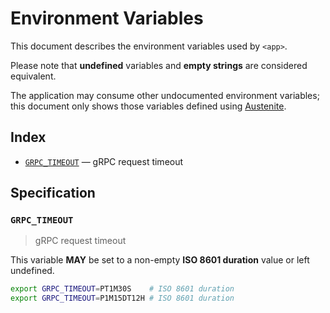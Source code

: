 # Environment Variables

This document describes the environment variables used by `<app>`.

Please note that **undefined** variables and **empty strings** are considered
equivalent.

The application may consume other undocumented environment variables; this
document only shows those variables defined using [Austenite].

[austenite]: https://github.com/ezzatron/austenite

## Index

- [`GRPC_TIMEOUT`](#GRPC_TIMEOUT) — gRPC request timeout

## Specification

### `GRPC_TIMEOUT`

> gRPC request timeout

This variable **MAY** be set to a non-empty **ISO 8601 duration** value or left undefined.

```sh
export GRPC_TIMEOUT=PT1M30S    # ISO 8601 duration
export GRPC_TIMEOUT=P1M15DT12H # ISO 8601 duration
```
